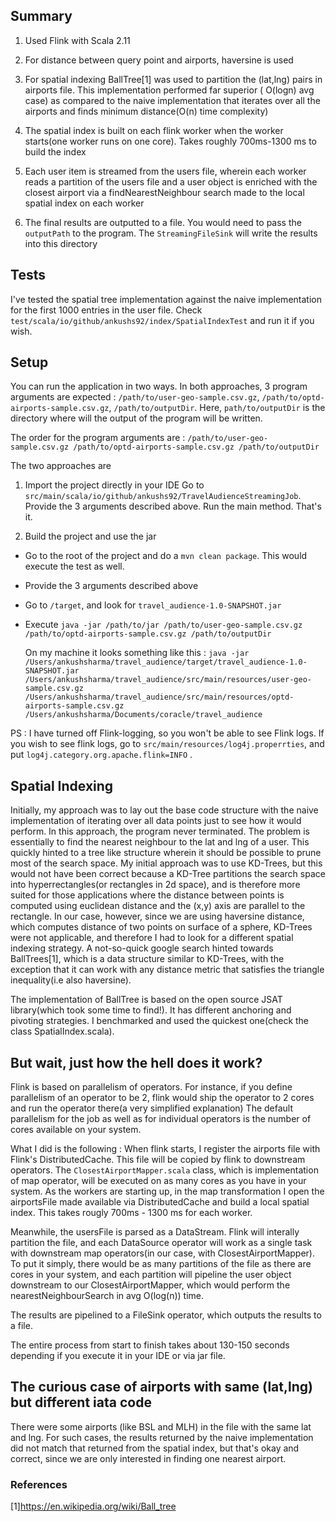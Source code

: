 ## Summary
1. Used Flink with Scala 2.11

2. For distance between query point and airports, haversine is used 

3. For spatial indexing BallTree[1] was used to partition the (lat,lng) pairs in airports file. This implementation performed far superior ( O(logn) avg case) as compared to the naive implementation that iterates over all the airports and finds minimum distance(O(n) time complexity)

4. The spatial index is built on each flink worker when the worker starts(one worker runs on one core). Takes roughly 700ms-1300 ms to build the index
 
5. Each user item is streamed from the users file, wherein each worker reads a partition of the users file and a user object is enriched with the closest airport via a findNearestNeighbour search made to the local spatial index on each worker

6. The final results are outputted to a file. You would need to pass the ```outputPath``` to the program. The ```StreamingFileSink``` will write the results into this directory 

## Tests
I've tested the spatial tree implementation against the naive implementation for the first 1000 entries in the user file. Check ```test/scala/io/github/ankushs92/index/SpatialIndexTest``` and run it if you wish.

## Setup
You can run the application in two ways. In both approaches, 3 program arguments are expected : ```/path/to/user-geo-sample.csv.gz```, ```/path/to/optd-airports-sample.csv.gz```, ```/path/to/outputDir```. 
Here, ```path/to/outputDir``` is the directory where will the output of the program will be written.

The order for the program arguments are : ```/path/to/user-geo-sample.csv.gz /path/to/optd-airports-sample.csv.gz /path/to/outputDir```

The two approaches are 

1. Import the project directly in your IDE
Go to ```src/main/scala/io/github/ankushs92/TravelAudienceStreamingJob```. Provide the 3 arguments described above. Run the main method. That's it.

2. Build the project and use the jar

* Go to the root of the project and do a ```mvn clean package```. This would execute the test as well. 
* Provide the 3 arguments described above
* Go to ```/target```, and look for ```travel_audience-1.0-SNAPSHOT.jar```
* Execute ```java -jar /path/to/jar /path/to/user-geo-sample.csv.gz /path/to/optd-airports-sample.csv.gz /path/to/outputDir```
  
  On my machine it looks something like this : 
  ```java -jar /Users/ankushsharma/travel_audience/target/travel_audience-1.0-SNAPSHOT.jar /Users/ankushsharma/travel_audience/src/main/resources/user-geo-sample.csv.gz /Users/ankushsharma/travel_audience/src/main/resources/optd-airports-sample.csv.gz  /Users/ankushsharma/Documents/coracle/travel_audience```

PS : I have turned off Flink-logging, so you won't be able to see Flink logs. If you wish to see flink logs, go to ```src/main/resources/log4j.properrties```, and put ```log4j.category.org.apache.flink=INFO``` . 

## Spatial Indexing
Initially, my approach was to lay out the base code structure with the naive implementation of iterating over all data points just to see how it would perform. In this approach, the program never terminated.
The problem is essentially to find the nearest neighbour to the lat and lng of a user. This quickly hinted to a tree like structure wherein it should be possible to prune most of the search space.
My initial approach was to use KD-Trees, but this would not have been correct because a KD-Tree partitions the search space into hyperrectangles(or rectangles in 2d space), and is therefore more suited for those applications where the distance between points
is computed using euclidean distance and the (x,y) axis are parallel to the rectangle. In our case, however, since we are using haversine distance, which computes distance of two points on surface of a sphere, KD-Trees were not applicable, and therefore I had to look for a different spatial indexing strategy.
A not-so-quick google search hinted towards BallTrees[1], which is a data structure similar to KD-Trees, with the exception that it can work with any distance metric that satisfies the triangle inequality(i.e also haversine).

The implementation of BallTree is based on the open source JSAT library(which took some time to find!). It has different anchoring and pivoting strategies. I benchmarked and used the quickest one(check the class SpatialIndex.scala).

## But wait, just how the hell does it work?
Flink is based on parallelism of operators. For instance, if you define parallelism of an operator to be 2, flink would ship the operator to 2 cores and run the operator there(a very simplified explanation)
The default parallelism for the job as well as for individual operators is the number of cores available on your system. 

What I did is the following : When flink starts, I register the airports file with Flink's DistributedCache. This file will be copied by flink to downstream operators.
The ```ClosestAirportMapper.scala``` class, which is implementation of map operator, will be executed on as many cores as you have in your system. As the workers are starting up, in the map transformation I open 
the airportsFile made available via DistributedCache and build a local spatial index. This takes rougly 700ms - 1300 ms for each worker.
  
Meanwhile, the usersFile is parsed as a DataStream. Flink will interally partition the file, and each DataSource operator will work as a single task with downstream map operators(in our case, with ClosestAirportMapper).
To put it simply, there would be as many partitions of the file as there are cores in your system, and each partition will pipeline the user object downstream to our ClosestAirportMapper, which would perform the nearestNeighbourSearch in avg O(log(n)) time.

The results are pipelined to a FileSink operator, which outputs the results to a file.

The entire process from start to finish takes about 130-150 seconds depending if you execute it in your IDE or via jar file.

## The curious case of airports with same (lat,lng) but different iata code
There were some airports (like BSL and MLH) in the file with the same lat and lng. For such cases, the results returned by the naive implementation did not match that returned from the spatial index, but that's okay and correct, since we are only
interested in finding one nearest airport. 

### References
[1]https://en.wikipedia.org/wiki/Ball_tree
